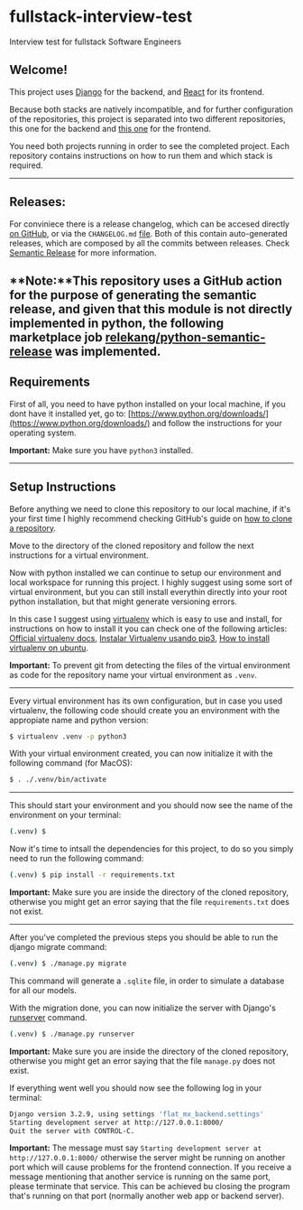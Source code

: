 # fullstack-interview-test
Interview test for fullstack Software Engineers

## Welcome!
This project uses [Django](https://www.djangoproject.com/) for the backend, and [React](https://en.reactjs.org/) for its frontend.

Because both stacks are natively incompatible, and for further configuration of the repositories, this project is separated into two different repositories, this one for the backend and [this one](https://github.com/lalish99/flat-mx-frontend-interview-test/) for the frontend.

You need both projects running in order to see the completed project. Each repository contains instructions on how to run them and which stack is required.

----
## Releases:
For conviniece there is a release changelog, which can be accesed directly [on GitHub](https://github.com/lalish99/flat-mx-backend-interview-test/releases), or via the `CHANGELOG.md` [file](https://github.com/lalish99/flat-mx-backend-interview-test/blob/master/CHANGELOG.md). Both of this contain auto-generated releases, which are composed by all the commits between releases. Check [Semantic Release](https://github.com/semantic-release/semantic-release) for more information.

**Note:**This repository uses a GitHub action for the purpose of generating the semantic release, and given that this module is not directly implemented in python, the following marketplace job [relekang/python-semantic-release](https://github.com/relekang/python-semantic-release) was implemented.
----
## Requirements
First of all, you need to have python installed on your local machine, if you dont have it installed yet, go to: [https://www.python.org/downloads/](https://www.python.org/downloads/) and follow the instructions for your operating system.

**Important:** Make sure you have `python3` installed.

----
## Setup Instructions
Before anything we need to clone this repository to our local machine, if it's your first time I highly recommend checking GitHub's guide on [how to clone a repository](https://docs.github.com/es/repositories/creating-and-managing-repositories/cloning-a-repository).

Move to the directory of the cloned repository and follow the next instructions for a virtual environment.

Now with python installed we can continue to setup our environment and local workspace for running this project. I highly suggest using some sort of virtual environment, but you can still install everythin directly into your root python installation, but that might generate versioning errors.

In this case I suggest using [virtualenv](https://virtualenv.pypa.io/en/latest/) which is easy to use and install, for instructions on how to install it you can check one of the following articles: [Official virtualenv docs](https://virtualenv.pypa.io/en/latest/installation.html), [Instalar Virtualenv usando pip3](https://help.dreamhost.com/hc/es/articles/115000695551-Instalar-y-usar-virtualenv-con-Python-3), [How to install virtualenv on ubuntu](https://gist.github.com/Geoyi/d9fab4f609e9f75941946be45000632b). 

**Important:** To prevent git from detecting the files of the virtual environment as code for the repository name your virtual environment as `.venv`.

----
Every virtual environment has its own configuration, but in case you used virtualenv, the following code should create you an environment with the appropiate name and python version: 
```bash
$ virtualenv .venv -p python3
```

With your virtual environment created, you can now initialize it with the following command (for MacOS):
```bash
$ . ./.venv/bin/activate
```

----
This should start your environment and you should now see the name of the environment on your terminal:
```bash
(.venv) $
```

Now it's time to intsall the dependencies for this project, to do so you simply need to run the following command:
```bash
(.venv) $ pip install -r requirements.txt
```
**Important:** Make sure you are inside the directory of the cloned repository, otherwise you might get an error saying that the file `requirements.txt` does not exist.

----
After you've completed the previous steps you should be able to run the django migrate command:
```bash
(.venv) $ ./manage.py migrate
```
This command will generate a `.sqlite` file, in order to simulate a database for all our models.

With the migration done, you can now initialize the server with Django's [runserver](https://docs.djangoproject.com/en/3.2/ref/django-admin/#runserver) command.
```bash
(.venv) $ ./manage.py runserver
```
**Important:** Make sure you are inside the directory of the cloned repository, otherwise you might get an error saying that the file `manage.py` does not exist.

If everything went well you should now see the following log in your terminal:
```bash
Django version 3.2.9, using settings 'flat_mx_backend.settings'
Starting development server at http://127.0.0.1:8000/
Quit the server with CONTROL-C.
```
**Important:** The message must say `Starting development server at http://127.0.0.1:8000/` otherwise the server might be running on another port which will cause problems for the frontend connection. If you receive a message mentioning that another service is running on the same port, please terminate that service. This can be achieved bu closing the program that's running on that port (normally another web app or backend server).
